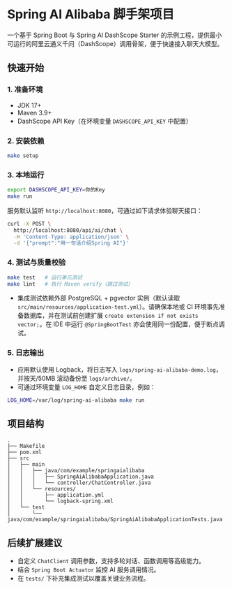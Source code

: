 # Spring AI Alibaba 脚手架项目

一个基于 Spring Boot 与 Spring AI DashScope Starter 的示例工程，提供最小可运行的阿里云通义千问（DashScope）调用骨架，便于快速接入聊天大模型。

## 快速开始

### 1. 准备环境
- JDK 17+
- Maven 3.9+
- DashScope API Key（在环境变量 `DASHSCOPE_API_KEY` 中配置）

### 2. 安装依赖

```bash
make setup
```

### 3. 本地运行

```bash
export DASHSCOPE_API_KEY=你的Key
make run
```

服务默认监听 `http://localhost:8080`，可通过如下请求体验聊天接口：

```bash
curl -X POST \
  http://localhost:8080/api/ai/chat \
  -H 'Content-Type: application/json' \
  -d '{"prompt":"用一句话介绍Spring AI"}'
```

### 4. 测试与质量校验

```bash
make test   # 运行单元测试
make lint   # 执行 Maven verify（跳过测试）
```

- 集成测试依赖外部 PostgreSQL + pgvector 实例（默认读取 `src/main/resources/application-test.yml`）。请确保本地或 CI 环境事先准备数据库，并在测试前创建扩展 `create extension if not exists vector;`。在 IDE 中运行 `@SpringBootTest` 亦会使用同一份配置，便于断点调试。

### 5. 日志输出

- 应用默认使用 Logback，将日志写入 `logs/spring-ai-alibaba-demo.log`，并按天/50MB 滚动备份至 `logs/archive/`。
- 可通过环境变量 `LOG_HOME` 自定义日志目录，例如：

```bash
LOG_HOME=/var/log/spring-ai-alibaba make run
```

## 项目结构

```
.
├── Makefile
├── pom.xml
├── src
│   ├── main
│   │   ├── java/com/example/springaialibaba
│   │   │   ├── SpringAiAlibabaApplication.java
│   │   │   └── controller/ChatController.java
│   │   └── resources/
│   │       ├── application.yml
│   │       └── logback-spring.xml
│   └── test
│       └── java/com/example/springaialibaba/SpringAiAlibabaApplicationTests.java
```

## 后续扩展建议
- 自定义 `ChatClient` 调用参数，支持多轮对话、函数调用等高级能力。
- 结合 `Spring Boot Actuator` 监控 AI 服务调用情况。
- 在 `tests/` 下补充集成测试以覆盖关键业务流程。
